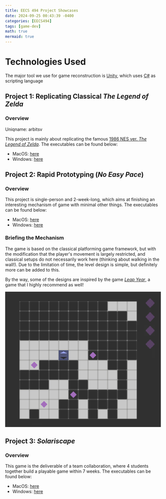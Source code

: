 ```yaml
---
title: EECS 494 Project Showcases
date: 2024-09-25 00:43:39 -0400
categories: [EECS494]
tags: [game-dev]
math: true
mermaid: true
---
```


# Technologies Used

The major tool we use for game reconstruction is [Unity](https://unity.com/), which uses [C#](https://en.wikipedia.org/wiki/C_Sharp_(programming_language)) as scripting language

## Project 1: Replicating Classical *The Legend of Zelda*

### Overview

Uniqname: arbitsv

This project is mainly about replicating the famous [1986 NES ver. *The Legend of Zelda*](https://en.wikipedia.org/wiki/The_Legend_of_Zelda_(video_game)). The executables can be found below:

- MacOS: [here](https://drive.google.com/file/d/1ly5ACAA8uvWfpm9Rb9FL9b2TY-9EiUiB/view?usp=drive_link)
- Windows: [here](https://drive.google.com/file/d/1YeUPdkk1Z3Zt67oMfKDsZGO2tMSNms-U/view?usp=drive_link)

## Project 2: Rapid Prototyping (*No Easy Pace*)

### Overview

This project is single-person and 2-week-long, which aims at finishing an interesting mechanism of game with minimal other things. The executables can be found below:

- MacOS: [here](https://drive.google.com/file/d/1IShAYGw7Q6iQ7EF1yGAYckHXv3fOtgS9/view)
- Windows: [here](https://drive.google.com/file/d/1VbxrT_OUYGrDM43Z811Pj_TtG8RAA326/view)

### Briefing the Mechanism

The game is based on the classical platforming game framework, but with the modification that the player's movement is largely restricted, and classical setups do not necessarily work here (thinking about walking in the wall!). Due to the limitation of time, the level design is simple, but definitely more can be added to this. 

By the way, some of the designs are inspired by the game [*Leap Year*](https://store.steampowered.com/app/2951770/Leap_Year/), a game that I highly recommend as well!

![Screenshot from *No Easy Pace*](../assets/img/no-easy-pace-ss/screenshot.png)

## Project 3: *Solariscape*

### Overview

This game is the deliverable of a team collaboration, where 4 students together build a playable game within 7 weeks. The executables can be found below:

- MacOS: [here](https://drive.google.com/file/d/1vLVbnJuIzFrMAWpV4T-anXSh3Ua9wqQV/view)
- Windows: [here](https://drive.google.com/file/d/1Ge2crv5aGYSz8Pi0c58J3k-vRYSZ2qjY/view)
